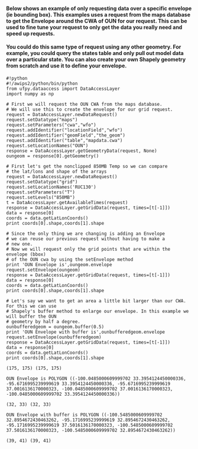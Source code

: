 #### Below shows an example of only requesting data over a specific envelope (ie bounding box). This examples uses a request from the maps database to get the Envelope around the CWA of OUN for our request. This can be used to fine tune your request to only get the data you really need and speed up requests.

#### You could do this same type of request using any other geometry. For example, you could query the states table and only pull out model data over a particular state. You can also create your own Shapely geometry from scratch and use it to define your envelope.

```
#!python
#!/awips2/python/bin/python
from ufpy.dataaccess import DataAccessLayer
import numpy as np

# First we will request the OUN CWA from the maps database.
# We will use this to create the envelope for our grid request.
request = DataAccessLayer.newDataRequest()
request.setDatatype("maps")
request.setParameters("cwa","wfo")
request.addIdentifier("locationField","wfo")
request.addIdentifier("geomField","the_geom")
request.addIdentifier("table","mapdata.cwa")
request.setLocationNames("OUN")
response = DataAccessLayer.getGeometryData(request, None)
oungeom = response[0].getGeometry()

# First let's get the nonclipped 850MB Temp so we can compare
# the lat/lons and shape of the arrays
request = DataAccessLayer.newDataRequest()
request.setDatatype("grid")
request.setLocationNames('RUC130')
request.setParameters("T")
request.setLevels("850MB")
t = DataAccessLayer.getAvailableTimes(request)
response = DataAccessLayer.getGridData(request, times=[t[-1]])
data = response[0]
coords = data.getLatLonCoords()
print coords[0].shape,coords[1].shape

# Since the only thing we are changing is adding an Envelope
# we can reuse our previous request without having to make a
# new one.
# Now we will request only the grid points that are within the envelope (bbox)
# of the OUN cwa by using the setEnvelope method
print 'OUN Envelope is',oungeom.envelope
request.setEnvelope(oungeom)
response = DataAccessLayer.getGridData(request, times=[t[-1]])
data = response[0]
coords = data.getLatLonCoords()
print coords[0].shape,coords[1].shape

# Let's say we want to get an area a little bit larger than our CWA. For this we can use
# Shapely's buffer method to enlarge our envelope. In this example we will buffer the OUN
# geometry by half a degree.
ounbufferedgeom = oungeom.buffer(0.5)
print 'OUN Envelope with buffer is',ounbufferedgeom.envelope
request.setEnvelope(ounbufferedgeom)
response = DataAccessLayer.getGridData(request, times=[t[-1]])
data = response[0]
coords = data.getLatLonCoords()
print coords[0].shape,coords[1].shape
```

```
(175, 175) (175, 175)
```

```
OUN Envelope is POLYGON ((-100.0485000609999702 33.3954124450000336, -95.6716995239999619 33.3954124450000336, -95.6716995239999619 37.0016136170000323, -100.0485000609999702 37.0016136170000323, -100.0485000609999702 33.3954124450000336))
```

```
(32, 33) (32, 33)
```

```
OUN Envelope with buffer is POLYGON ((-100.5485000609999702 32.8954672430463262, -95.1716995239999619 32.8954672430463262, -95.1716995239999619 37.5016136170000323, -100.5485000609999702 37.5016136170000323, -100.5485000609999702 32.8954672430463262))
```

```
(39, 41) (39, 41)
```
